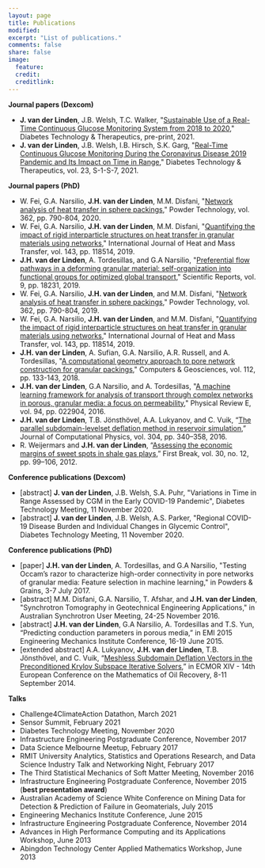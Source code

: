 ```yaml
---
layout: page
title: Publications
modified: 
excerpt: "List of publications."
comments: false
share: false
image:
  feature: 
  credit: 
  creditlink: 
---
```


**Journal papers (Dexcom)**
- **J. van der Linden**, J.B. Welsh, T.C. Walker, "[Sustainable Use of a Real-Time Continuous Glucose Monitoring System from 2018 to 2020](https://doi.org/10.1089/dia.2021.0014)," Diabetes Technology & Therapeutics, pre-print, 2021.
- **J. van der Linden**, J.B. Welsh, I.B. Hirsch, S.K. Garg, "[Real-Time Continuous Glucose Monitoring During the Coronavirus Disease 2019 Pandemic and Its Impact on Time in Range](https://doi.org/10.1089/dia.2020.0649)," Diabetes Technology & Therapeutics, vol. 23, S-1-S-7, 2021.

**Journal papers (PhD)**
- W. Fei, G.A. Narsilio, **J.H. van der Linden**, M.M. Disfani, "[Network analysis of heat transfer in sphere packings](https://doi.org/10.1016/j.powtec.2019.11.123)," Powder Technology, vol. 362, pp. 790-804, 2020.
- W. Fei, G.A. Narsilio, **J.H. van der Linden**, M.M. Disfani, "[Quantifying the impact of rigid interparticle structures on heat transfer in granular materials using networks](https://doi.org/10.1016/j.ijheatmasstransfer.2019.118514)," International Journal of Heat and Mass Transfer, vol. 143, pp. 118514, 2019.
- **J.H. van der Linden**, A. Tordesillas, and G.A Narsilio, "[Preferential flow pathways in a deforming granular material: self-organization into functional groups for optimized global transport](https://doi.org/10.1038/s41598-019-54699-6)," Scientific Reports, vol. 9, pp. 18231, 2019.
- W. Fei, G.A. Narsilio, **J.H. van der Linden**, and M.M. Disfani, "[Network analysis of heat transfer in sphere packings](https://doi.org/10.1016/j.powtec.2019.11.123)," Powder Technology, vol. 362, pp. 790-804, 2019.
- W. Fei, G.A. Narsilio, **J.H. van der Linden**, and M.M. Disfani, "[Quantifying the impact of rigid interparticle structures on heat transfer in granular materials using networks](https://doi.org/10.1016/j.ijheatmasstransfer.2019.118514)," International Journal of Heat and Mass Transfer, vol. 143, pp. 118514, 2019.
- **J.H. van der Linden**, A. Sufian, G.A. Narsilio, A.R. Russell, and A. Tordesillas, "[A computational geometry approach to pore network construction for granular packings](https://doi.org/10.1016/j.cageo.2017.12.004)," Computers & Geosciences, vol. 112, pp. 133-143, 2018.
- **J.H. van der Linden**, G.A Narsilio, and A. Tordesillas, "[A machine learning framework for analysis of transport through complex networks in porous, granular media: a focus on permeability](http://dx.doi.org/10.1103/PhysRevE.94.022904)," Physical Review E, vol. 94, pp. 022904, 2016.
- **J.H. van der Linden**, T.B. Jönsthövel, A.A. Lukyanov, and C. Vuik, “[The parallel subdomain-levelset deflation method in reservoir simulation](http://dx.doi.org/10.1016/j.jcp.2015.10.016),” Journal of Computational Physics, vol. 304, pp. 340–358, 2016.
- R. Weijermars and **J.H. van der Linden**, “[Assessing the economic margins of sweet spots in shale gas plays](http://www.fb.eage.org/publication/content?id=65623),” First Break, vol. 30, no. 12, pp. 99–106, 2012.

**Conference publications (Dexcom)**
- [abstract] **J. van der Linden**, J.B. Welsh, S.A. Puhr, "Variations in Time in Range Assessed by CGM in the Early COVID-19 Pandemic", Diabetes Technology Meeting, 11 November 2020.
- [abstract] **J. van der Linden**, J.B. Welsh, A.S. Parker, "Regional COVID-19 Disease Burden and Individual Changes in Glycemic Control", Diabetes Technology Meeting, 11 November 2020.

**Conference publications (PhD)**
- [paper] **J.H. van der Linden**, A. Tordesillas, and G.A Narsilio, "Testing Occam’s razor to characterize high-order connectivity in pore networks of granular media: Feature selection in machine learning," in Powders & Grains, 3-7 July 2017.
- [abstract] M.M. Disfani, G.A. Narsilio, T. Afshar, and **J.H. van der Linden**, "Synchrotron Tomography in Geotechnical Engineering Applications," in Australian Synchrotron User Meeting, 24-25 November 2016.
- [abstract] **J.H. van der Linden**, G.A Narsilio, A. Tordesillas and T.S. Yun, “Predicting conduction parameters in porous media,” in EMI 2015 Engineering Mechanics Institute Conference, 16-19 June 2015.
- [extended abstract] A.A. Lukyanov, **J.H. van der Linden**, T.B. Jönsthövel, and C. Vuik, “[Meshless Subdomain Deflation Vectors in the Preconditioned Krylov Subspace Iterative Solvers](http://www.earthdoc.org/publication/publicationdetails/?publication=77374),” in ECMOR XIV - 14th European Conference on the Mathematics of Oil Recovery, 8-11 September 2014.

**Talks**
- Challenge4ClimateAction Datathon, March 2021
- Sensor Summit, February 2021
- Diabetes Technology Meeting, November 2020
- Infrastructure Engineering Postgraduate Conference, November 2017
- Data Science Melbourne Meetup, February 2017
- RMIT University Analytics, Statistics and Operations Research, and Data Science Industry Talk and Networking Night, February 2017
- The Third Statistical Mechanics of Soft Matter Meeting, November 2016
- Infrastructure Engineering Postgraduate Conference, November 2015 (**best presentation award**)
- Australian Academy of Science White Conference on Mining Data for Detection & Prediction of Failure in Geomaterials, July 2015
- Engineering Mechanics Institute Conference, June 2015
- Infrastructure Engineering Postgraduate Conference, November 2014 
- Advances in High Performance Computing and its Applications Workshop, June 2013
- Abingdon Technology Center Applied Mathematics Workshop, June 2013
